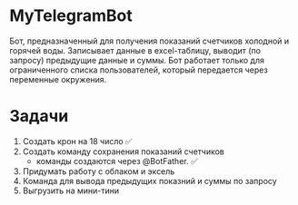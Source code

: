 # MyTelegramBot

Бот, предназначенный для получения показаний счетчиков холодной и горячей воды. Записывает данные в excel-таблицу, выводит (по запросу) предыдущие данные и суммы. Бот работает только для ограниченного списка пользователей, который передается через переменные окружения.

# Задачи

1. Создать крон на 18 число :white_check_mark:    
2. Создать команду сохранения показаний счетчиков
   - команды создаются через @BotFather. :white_check_mark: 
3. Придумать работу с облаком и эксель
4. Команда для вывода предыдущих показний и суммы по запросу
5. Выгрузить на мини-тини
